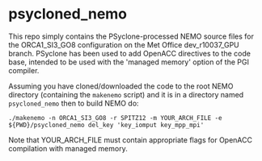 # psycloned_nemo

This repo simply contains the PSyclone-processed NEMO source files for the
ORCA1_SI3_GO8 configuration on the Met Office dev_r10037_GPU branch.
PSyclone has been used to add OpenACC directives to the code base, intended
to be used with the 'managed memory' option of the PGI compiler.

Assuming you have cloned/downloaded the code to the root NEMO directory 
(containing the `makenemo` script) and it is in a directory named
`psycloned_nemo` then to build NEMO do:

    ./makenemo -n ORCA1_SI3_GO8 -r SPITZ12 -m YOUR_ARCH_FILE -e ${PWD}/psycloned_nemo del_key 'key_iomput key_mpp_mpi'

Note that YOUR_ARCH_FILE must contain appropriate flags for OpenACC
compilation with managed memory.
